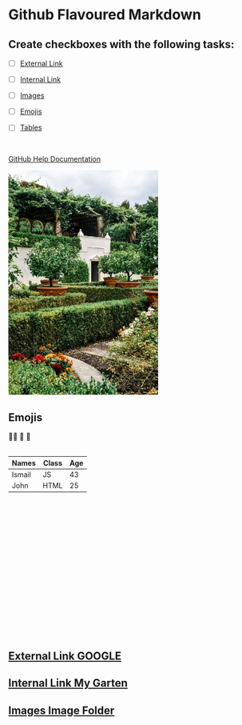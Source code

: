 # Github Flavoured Markdown

## Create checkboxes with the following tasks:

- [ ] [External Link](#External-Link-GOOGLE)
- [ ] [Internal Link](#Internal-Link-My-Garten)
- [ ] [Images](#Images-Image-Folder)
- [ ] [Emojis](#Emojis)
- [ ] [Tables](#Tables)


<br>

[GitHub Help Documentation](https://help.github.com/en)
<br>

![Backyard](/images/gartenResized.jpg)
<br>

## Emojis
🏃‍♂️  🙂  🚙 
<br>
<br>

Names|Class|Age
-----|-----|-----
Ismail|JS|43
John|HTML|25

<br>
<br>
<br>
<br>
<br>
<br>
<br>
<br>
<br>
<br>
<br>
<br>
<br>
<br>
<br>
<br>



## [External Link GOOGLE](https://www.google.com)
## [Internal Link My Garten](/images/gartenResized.jpg)
## [Images Image Folder](/images)





















